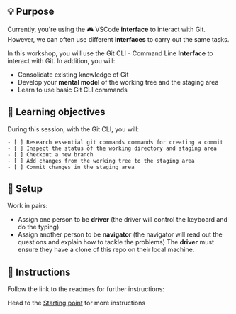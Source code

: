 

## 💡 Purpose

Currently, you're using the 🎮 VSCode **interface** to interact with Git.
However, we can often use different **interfaces** to carry out the same tasks.

In this workshop, you will use the Git CLI - Command Line **Interface** to interact with Git.
In addition, you will:

- Consolidate existing knowledge of Git
- Develop your **mental model** of the working tree and the staging area
- Learn to use basic Git CLI commands


## 📝 Learning objectives

During this session, with the Git CLI, you will:

```objectives
- [ ] Research essential git commands commands for creating a commit
- [ ] Inspect the status of the working directory and staging area
- [ ] Checkout a new branch
- [ ] Add changes from the working tree to the staging area
- [ ] Commit changes in the staging area
```

## 🧰 Setup

Work in pairs:

- Assign one person to be **driver** (the driver will control the keyboard and do the typing)
- Assign another person to be **navigator** (the navigator will read out the questions and explain how to tackle the problems)
The **driver** must ensure they have a clone of this repo on their local machine.


## 📜 Instructions

Follow the link to the readmes for further instructions:

Head to the [Starting point](https://github.com/CodeYourFuture/CYF-Workshops/blob/new-git-cli-workshop/git-cli/branching.md) for more instructions
